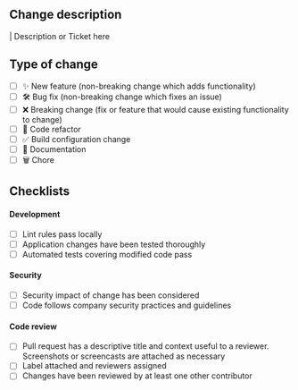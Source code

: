 ## Change description

| Description or Ticket here

## Type of change

- [ ]  ✨ New feature (non-breaking change which adds functionality)
- [ ]  🛠️ Bug fix (non-breaking change which fixes an issue)
- [ ]  ❌ Breaking change (fix or feature that would cause existing functionality to change)
- [ ]  🧹 Code refactor
- [ ]  ✅ Build configuration change
- [ ]  📝 Documentation
- [ ]  🗑️ Chore

## Checklists

#### Development

- [ ]  Lint rules pass locally
- [ ]  Application changes have been tested thoroughly
- [ ]  Automated tests covering modified code pass

#### Security

- [ ]  Security impact of change has been considered
- [ ]  Code follows company security practices and guidelines

#### Code review

- [ ]  Pull request has a descriptive title and context useful to a reviewer. Screenshots or screencasts are attached as necessary
- [ ]  Label attached and reviewers assigned
- [ ]  Changes have been reviewed by at least one other contributor
